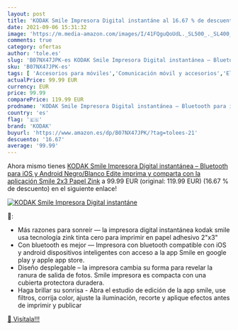 ```yaml
---
layout: post
title: 'KODAK Smile Impresora Digital instantáne al 16.67 % de descuento'
date: 2021-09-06 15:31:32
image: 'https://m.media-amazon.com/images/I/41FQguQoUdL._SL500_._SL400_.jpg'
comments: true
category: ofertas
author: 'tole.es'
slug: 'B07NX47JPK-es KODAK Smile Impresora Digital instantánea – Bluetooth para...'
sku: 'B07NX47JPK-es'
tags: [ 'Accesorios para móviles','Comunicación móvil y accesorios','Electrónica','android','kodak', ]
actualPrice: 99.99 EUR
currency: EUR
price: 99.99
comparePrice: 119.99 EUR
prodname: 'KODAK Smile Impresora Digital instantánea – Bluetooth para iOS y Android  Negro/Blanco  Edite  imprima y comparta con la aplicación Smile 2x3 Papel Zink'
country: 'es'
flag: '🇪🇸'
brand: 'KODAK'
buyurl: 'https://www.amazon.es/dp/B07NX47JPK/?tag=tolees-21'
descuento: '16.67'
average: '99.99'
---
```


Ahora mismo tienes [KODAK Smile Impresora Digital instantánea – Bluetooth para iOS y Android  Negro/Blanco  Edite  imprima y comparta con la aplicación Smile 2x3 Papel Zink](https://www.amazon.es/dp/B07NX47JPK/?tag=tolees-21) a 99.99 EUR (original: 119.99 EUR) (16.67 %  de descuento) en el siguiente enlace!

[![KODAK Smile Impresora Digital instantáne](https://m.media-amazon.com/images/I/41FQguQoUdL._SL500_._SL400_.jpg)](https://www.amazon.es/dp/B07NX47JPK/?tag=tolees-21)

🔎:

- Más razones para sonreír — la impresora digital instantánea kodak smile usa tecnología zink tinta cero para imprimir en papel adhesivo 2"x3"
- Con bluetooth es mejor — Impresora con bluetooth compatible con iOS y android dispositivos inteligentes con acceso a la app Smile en google play y apple app store.
- Diseño desplegable – la impresora cambia su forma para revelar la ranura de salida de fotos. Smile impresora es compacta con una cubierta protectora duradera.
- Haga brillar su sonrisa - Abra el estudio de edición de la app smile, use filtros, corrija color, ajuste la iluminación, recorte y aplique efectos antes de imprimir y publicar

[🛒 Visítala!!!](https://www.amazon.es/dp/B07NX47JPK/?tag=tolees-21)
